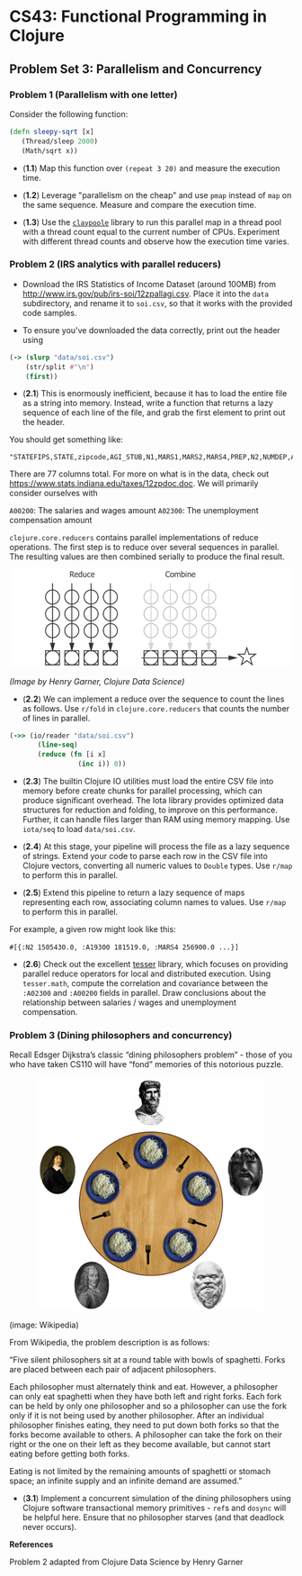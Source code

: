 # CS43: Functional Programming in Clojure

## Problem Set 3: Parallelism and Concurrency

### Problem 1 (Parallelism with one letter)

Consider the following function:

```clojure
(defn sleepy-sqrt [x]
   (Thread/sleep 2000)
   (Math/sqrt x))
```


- (**1.1**) Map this function over `(repeat 3 20)` and measure the execution time.


- (**1.2**) Leverage "parallelism on the cheap" and use `pmap` instead of `map` on the same sequence.  Measure and compare the execution time.

- (**1.3**) Use the [`claypoole`](https://github.com/TheClimateCorporation/claypoole) library to run this parallel map in a thread pool with a thread count equal to the current number of CPUs.  Experiment with different thread counts and observe how the execution time varies.

### Problem 2 (IRS analytics with parallel reducers)

- Download the IRS Statistics of Income Dataset (around 100MB) from http://www.irs.gov/pub/irs-soi/12zpallagi.csv.  Place it into the `data` subdirectory, and rename it to `soi.csv`, so that it works with the provided code samples.

- To ensure you've downloaded the data correctly, print out the header using

```clojure
(-> (slurp "data/soi.csv")
    (str/split #"\n")
    (first))
```

- (**2.1**) This is enormously inefficient, because it has to load the entire file as a string into memory.  Instead, write a function that returns a lazy sequence of each line of the file, and grab the first element to print out the header.

You should get something like:

```
"STATEFIPS,STATE,zipcode,AGI_STUB,N1,MARS1,MARS2,MARS4,PREP,N2,NUMDEP,A00100,N00200,A00200,N00300,A00300,N00600,A00600,N00650,A00650,N00900,A00900,SCHF,N01000,A01000,N01400,A01400,N01700,A01700,N02300,A02300,N02500,A02500,N03300,A03300,N00101,A00101,N04470,A04470,N18425,A18425,N18450,A18450,N18500,A18500,N18300,A18300,N19300,A19300,N19700,A19700,N04800,A04800,N07100,A07100,N07220,A07220,N07180,A07180,N07260,A07260,N59660,A59660,N59720,A59720,N11070,A11070,N09600,A09600,N06500,A06500,N10300,A10300,N11901,A11901,N11902,A11902"
```

There are 77 columns total. For more on what is in the data, check out https://www.stats.indiana.edu/taxes/12zpdoc.doc. We will primarily consider ourselves with

`A00200`: The salaries and wages amount
`A02300`: The unemployment compensation amount


`clojure.core.reducers` contains parallel implementations of reduce operations.  The first step is to reduce over several sequences in parallel.  The resulting values are then combined serially to produce the final result.

![Reduce and combine](/img/reduce-combine.png)

*(Image by Henry Garner, Clojure Data Science)*

- (**2.2**) We can implement a reduce over the sequence to count the lines as follows.  Use `r/fold` in `clojure.core.reducers` that counts the number of lines in parallel.

```clojure
(->> (io/reader "data/soi.csv")
       (line-seq)
       (reduce (fn [i x]
                 (inc i)) 0))
```

- (**2.3**) The builtin Clojure IO utilities must load the entire CSV file into memory before create chunks for parallel processing, which can produce significant overhead.  The Iota library provides optimized data structures for reduction and folding, to improve on this performance.  Further, it can handle files larger than RAM using memory mapping.  Use `iota/seq` to load `data/soi.csv`.

- (**2.4**) At this stage, your pipeline will process the file as a lazy sequence of strings.  Extend your code to parse each row in the CSV file into Clojure vectors, converting all numeric values to `Double` types.  Use `r/map` to perform this in parallel.

- (**2.5**) Extend this pipeline to return a lazy sequence of maps representing each row, associating column names to values.  Use `r/map` to perform this in parallel.

For example, a given row might look like this:

`#[{:N2 1505430.0, :A19300 181519.0, :MARS4 256900.0 ...}]`

- (**2.6**) Check out the excellent [tesser](https://github.com/aphyr/tesser) library, which focuses on providing parallel reduce operators for local and distributed execution.  Using `tesser.math`, compute the correlation and covariance between the `:A02300` and `:A00200` fields in parallel.  Draw conclusions about the relationship between salaries / wages and unemployment compensation.


### Problem 3 (Dining philosophers and concurrency)

Recall Edsger Dijkstra’s classic “dining philosophers problem” - those of you who have taken CS110 will have “fond” memories of this notorious puzzle.

<p align="center">
  <img src="img/dining_phil.png" alt="Philosophers, dining!" width="400px" />
</p>


(image: Wikipedia)

From Wikipedia, the problem description is as follows:

“Five silent philosophers sit at a round table with bowls of spaghetti. Forks are placed between each pair of adjacent philosophers.

Each philosopher must alternately think and eat. However, a philosopher can only eat spaghetti when they have both left and right forks. Each fork can be held by only one philosopher and so a philosopher can use the fork only if it is not being used by another philosopher. After an individual philosopher finishes eating, they need to put down both forks so that the forks become available to others. A philosopher can take the fork on their right or the one on their left as they become available, but cannot start eating before getting both forks.

Eating is not limited by the remaining amounts of spaghetti or stomach space; an infinite supply and an infinite demand are assumed.”

- (**3.1**) Implement a concurrent simulation of the dining philosophers using Clojure software transactional memory primitives - `ref`s and `dosync` will be helpful here.  Ensure that no philosopher starves (and that deadlock never occurs).

**References**

Problem 2 adapted from Clojure Data Science by Henry Garner

